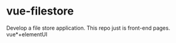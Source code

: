 # vue-filestore
Develop a file store application. This repo just is front-end pages. vue*+elementUI
